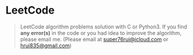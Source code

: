 # LeetCode

> LeetCode algorithm problems solution with C or Python3. If you find **any error(s)** in the code or you had idea to improve the algorithm, please email me.  (Please email at super76rui@icloud.com or hrui835@gmail.com)
